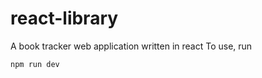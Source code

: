 # react-library

A book tracker web application written in react
To use, run
```bash
npm run dev
```